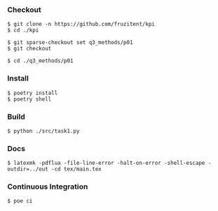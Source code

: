 ### Checkout
```shell
$ git clone -n https://github.com/fruzitent/kpi
$ cd ./kpi

$ git sparse-checkout set q3_methods/p01
$ git checkout

$ cd ./q3_methods/p01
```

### Install
```shell
$ poetry install
$ poetry shell
```

### Build
```shell
$ python ./src/task1.py
```

### Docs
```shell
$ latexmk -pdflua -file-line-error -halt-on-error -shell-escape -outdir=../out -cd tex/main.tex
```

### Continuous Integration
```shell
$ poe ci
```
